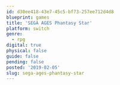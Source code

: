 ```yaml
---
id: d30ee418-43e7-45c5-bf73-257ee712d4d8
blueprint: games
title: 'SEGA AGES Phantasy Star'
platform: switch
genre:
  - rpg
digital: true
physical: false
guide: false
pending: false
posted: '2019-02-05'
slug: sega-ages-phantasy-star
---
```

